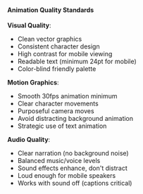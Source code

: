 #### Animation Quality Standards

**Visual Quality**:
- Clean vector graphics
- Consistent character design
- High contrast for mobile viewing
- Readable text (minimum 24pt for mobile)
- Color-blind friendly palette

**Motion Graphics**:
- Smooth 30fps animation minimum
- Clear character movements
- Purposeful camera moves
- Avoid distracting background animation
- Strategic use of text animation

**Audio Quality**:
- Clear narration (no background noise)
- Balanced music/voice levels
- Sound effects enhance, don't distract
- Loud enough for mobile speakers
- Works with sound off (captions critical)
